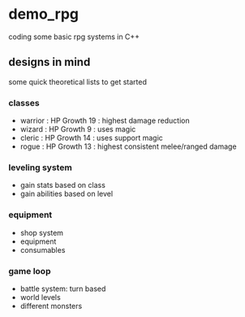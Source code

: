 # demo_rpg

coding some basic rpg systems in C++

## designs in mind

some quick theoretical lists to get started

### classes

- warrior : HP Growth 19 : highest damage reduction
- wizard : HP Growth 9 : uses magic
- cleric : HP Growth 14 : uses support magic
- rogue :  HP Growth 13 : highest consistent melee/ranged damage

### leveling system

- gain stats based on class
- gain abilities based on level

### equipment

- shop system
- equipment
- consumables

### game loop

- battle system: turn based
- world levels
- different monsters
